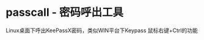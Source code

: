 passcall - 密码呼出工具
=============================================
Linux桌面下呼出KeePassX密码，类似WIN平台下Keypass 鼠标右键+Ctrl的功能